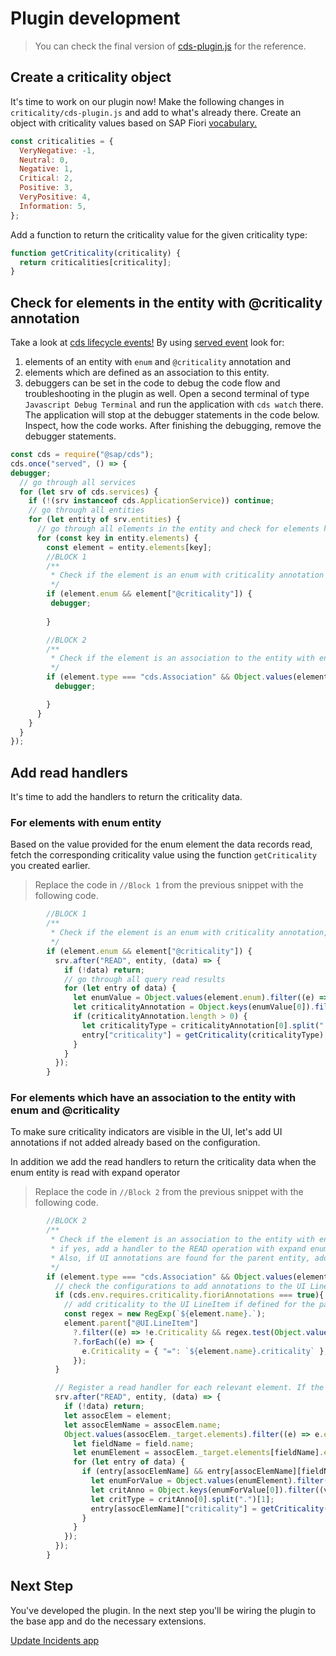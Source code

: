 # Plugin development

>You can check the final version of [cds-plugin.js](./../cds-plugin.js) for the reference.

## Create a criticality object

It's time to work on our plugin now! Make the following changes in `criticality/cds-plugin.js` and add to what's already there.
Create an object with criticality values based on SAP Fiori [vocabulary.](https://sap.github.io/odata-vocabularies/vocabularies/UI.html#CriticalityType)

```js
const criticalities = {
  VeryNegative: -1,
  Neutral: 0,
  Negative: 1,
  Critical: 2,
  Positive: 3,
  VeryPositive: 4,
  Information: 5,
};
```

Add a function to return the criticality value for the given criticality type:

```js
function getCriticality(criticality) {
  return criticalities[criticality];
}
```

## Check for elements in the entity with @criticality annotation

Take a look at [cds lifecycle events!](https://cap.cloud.sap/docs/node.js/cds-server#lifecycle-events) By using [served event](https://cap.cloud.sap/docs/node.js/cds-server#served) look for: 
1. elements of an entity with `enum` and `@criticality` annotation and
2. elements which are defined as an association to this entity.
3. debuggers can be set in the code to debug the code flow and troubleshooting in the plugin as well. Open a second terminal of type `Javascript Debug Terminal` and run the application with `cds watch` there. The application will stop at the debugger statements in the code below. Inspect, how the code works. After finishing the debugging, remove the debugger statements.

```js
const cds = require("@sap/cds");
cds.once("served", () => {
debugger;
  // go through all services
  for (let srv of cds.services) {
    if (!(srv instanceof cds.ApplicationService)) continue;
    // go through all entities
    for (let entity of srv.entities) {
      // go through all elements in the entity and check for elements having association to the entity with enum and @criticality
      for (const key in entity.elements) {
        const element = entity.elements[key];
        //BLOCK 1 
        /**
         * Check if the element is an enum with criticality annotation
         */
        if (element.enum && element["@criticality"]) {
         debugger;
            
        }

        //BLOCK 2
        /**
         * Check if the element is an association to the entity with enum and @criticality annotation
         */
        if (element.type === "cds.Association" && Object.values(element._target.elements).some((e) => e.enum && e["@criticality"])) {
          debugger;

        }
      }
    }
  }
});
```

## Add read handlers

It's time to add the handlers to return the criticality data.

### For elements with enum entity

Based on the value provided for the enum element the data records read, fetch the corresponding criticality value using the function `getCriticality` you created earlier.

> Replace the code in `//Block 1` from the previous snippet with the following code.

```js
        //BLOCK 1 
        /**
         * Check if the element is an enum with criticality annotation, if yes, add a handler to the READ operation to add the criticality value of the entries
         */
        if (element.enum && element["@criticality"]) {
          srv.after("READ", entity, (data) => {
            if (!data) return;
            // go through all query read results
            for (let entry of data) {
              let enumValue = Object.values(element.enum).filter((e) => e.val === entry[element.name]);
              let criticalityAnnotation = Object.keys(enumValue[0]).filter((v) => /^@criticality./.test(v));
              if (criticalityAnnotation.length > 0) {
                let criticalityType = criticalityAnnotation[0].split(".")[1];
                entry["criticality"] = getCriticality(criticalityType);
              }
            }
          });
        }
```

### For elements which have an association to the entity with enum and @criticality

To make sure criticality indicators are visible in the UI, let's add UI annotations if not added already based on the configuration.

In addition we add the read handlers to return the criticality data when the enum entity is read with expand operator

> Replace the code in `//Block 2` from the previous snippet with the following code.

```js
        //BLOCK 2
        /**
         * Check if the element is an association to the entity with enum and @criticality annotation
         * if yes, add a handler to the READ operation with expand enum entity to return criticality information.
         * Also, if UI annotations are found for the parent entity, add the criticality to the UI LineItem
         */
        if (element.type === "cds.Association" && Object.values(element._target.elements).some((e) => e.enum && e["@criticality"])) {
          // check the configurations to add annotations to the UI LineItem
          if (cds.env.requires.criticality.fioriAnnotations === true){
            // add criticality to the UI LineItem if defined for the parent entity
            const regex = new RegExp(`${element.name}.`);
            element.parent["@UI.LineItem"]
              ?.filter((e) => !e.Criticality && regex.test(Object.values(e.Value)[0]))
              ?.forEach((e) => {
                e.Criticality = { "=": `${element.name}.criticality` };
              });
          }

          // Register a read handler for each relevant element. If the operation extends the enum entity, return the criticality value.
          srv.after("READ", entity, (data) => {
            if (!data) return;
            let assocElem = element;
            let assocElemName = assocElem.name;
            Object.values(assocElem._target.elements).filter((e) => e.enum && e["@criticality"]).map((field) => {
              let fieldName = field.name;
              let enumElement = assocElem._target.elements[fieldName].enum;
              for (let entry of data) {
                if (entry[assocElemName] && entry[assocElemName][fieldName]) {
                  let enumForValue = Object.values(enumElement).filter((e) =>e.val === entry[assocElemName][fieldName]);
                  let critAnno = Object.keys(enumForValue[0]).filter((v) => /^@criticality./.test(v));
                  let critType = critAnno[0].split(".")[1];
                  entry[assocElemName]["criticality"] = getCriticality(critType);
                }
              }
            });
          });
        }

```

## Next Step

You've developed the plugin. In the next step you'll be wiring the plugin to the base app and do the necessary extensions.

[Update Incidents app](./4_extend_incidents_app.md)
